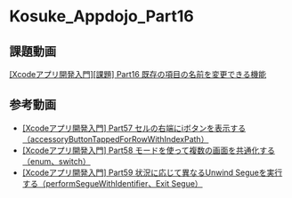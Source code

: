 # Kosuke_Appdojo_Part16
## 課題動画
[[Xcodeアプリ開発入門][課題] Part16 既存の項目の名前を変更できる機能](https://www.youtube.com/watch?v=A6eYRFMVfco&list=PLQ5rERkGSxF-fsdBNQu70r5r0OPwSVygO&index=21)
 ## 参考動画
- [[Xcodeアプリ開発入門] Part57 セルの右端にiボタンを表示する（accessoryButtonTappedForRowWithIndexPath）](https://www.youtube.com/watch?v=kYGyNGaiRn8&list=PLQ5rERkGSxF9_soz3Ns-SpURWsy0WmbJQ&index=57)
- [[Xcodeアプリ開発入門] Part58 モードを使って複数の画面を共通化する（enum、switch）](https://www.youtube.com/watch?v=4cT6dXThj9Y&list=PLQ5rERkGSxF9_soz3Ns-SpURWsy0WmbJQ&index=58)
- [[Xcodeアプリ開発入門] Part59 状況に応じて異なるUnwind Segueを実行する（performSegueWithIdentifier、Exit Segue）](https://www.youtube.com/watch?v=pclvkBlv5pA&list=PLQ5rERkGSxF9_soz3Ns-SpURWsy0WmbJQ&index=59)